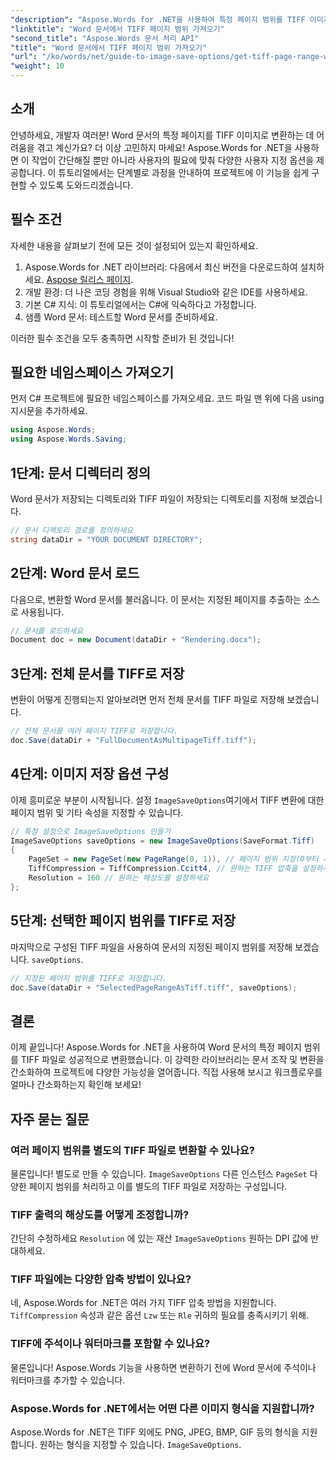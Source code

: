 ```yaml
---
"description": "Aspose.Words for .NET을 사용하여 특정 페이지 범위를 TIFF 이미지로 쉽게 변환하는 방법을 알아보세요. 이 단계별 가이드는 전체 과정을 안내합니다."
"linktitle": "Word 문서에서 TIFF 페이지 범위 가져오기"
"second_title": "Aspose.Words 문서 처리 API"
"title": "Word 문서에서 TIFF 페이지 범위 가져오기"
"url": "/ko/words/net/guide-to-image-save-options/get-tiff-page-range-word-document/"
"weight": 10
---
```


## 소개

안녕하세요, 개발자 여러분! Word 문서의 특정 페이지를 TIFF 이미지로 변환하는 데 어려움을 겪고 계신가요? 더 이상 고민하지 마세요! Aspose.Words for .NET을 사용하면 이 작업이 간단해질 뿐만 아니라 사용자의 필요에 맞춰 다양한 사용자 지정 옵션을 제공합니다. 이 튜토리얼에서는 단계별로 과정을 안내하여 프로젝트에 이 기능을 쉽게 구현할 수 있도록 도와드리겠습니다.

## 필수 조건

자세한 내용을 살펴보기 전에 모든 것이 설정되어 있는지 확인하세요.

1. Aspose.Words for .NET 라이브러리: 다음에서 최신 버전을 다운로드하여 설치하세요. [Aspose 릴리스 페이지](https://releases.aspose.com/words/net/).
2. 개발 환경: 더 나은 코딩 경험을 위해 Visual Studio와 같은 IDE를 사용하세요.
3. 기본 C# 지식: 이 튜토리얼에서는 C#에 익숙하다고 가정합니다.
4. 샘플 Word 문서: 테스트할 Word 문서를 준비하세요.

이러한 필수 조건을 모두 충족하면 시작할 준비가 된 것입니다!

## 필요한 네임스페이스 가져오기

먼저 C# 프로젝트에 필요한 네임스페이스를 가져오세요. 코드 파일 맨 위에 다음 using 지시문을 추가하세요.

```csharp
using Aspose.Words;
using Aspose.Words.Saving;
```

## 1단계: 문서 디렉터리 정의

Word 문서가 저장되는 디렉토리와 TIFF 파일이 저장되는 디렉토리를 지정해 보겠습니다.

```csharp
// 문서 디렉토리 경로를 정의하세요
string dataDir = "YOUR DOCUMENT DIRECTORY";
```

## 2단계: Word 문서 로드

다음으로, 변환할 Word 문서를 불러옵니다. 이 문서는 지정된 페이지를 추출하는 소스로 사용됩니다.

```csharp
// 문서를 로드하세요
Document doc = new Document(dataDir + "Rendering.docx");
```

## 3단계: 전체 문서를 TIFF로 저장

변환이 어떻게 진행되는지 알아보려면 먼저 전체 문서를 TIFF 파일로 저장해 보겠습니다.

```csharp
// 전체 문서를 여러 페이지 TIFF로 저장합니다.
doc.Save(dataDir + "FullDocumentAsMultipageTiff.tiff");
```

## 4단계: 이미지 저장 옵션 구성

이제 흥미로운 부분이 시작됩니다. 설정 `ImageSaveOptions`여기에서 TIFF 변환에 대한 페이지 범위 및 기타 속성을 지정할 수 있습니다.

```csharp
// 특정 설정으로 ImageSaveOptions 만들기
ImageSaveOptions saveOptions = new ImageSaveOptions(SaveFormat.Tiff)
{
    PageSet = new PageSet(new PageRange(0, 1)), // 페이지 범위 지정(0부터 시작)
    TiffCompression = TiffCompression.Ccitt4, // 원하는 TIFF 압축을 설정하세요
    Resolution = 160 // 원하는 해상도를 설정하세요
};
```

## 5단계: 선택한 페이지 범위를 TIFF로 저장

마지막으로 구성된 TIFF 파일을 사용하여 문서의 지정된 페이지 범위를 저장해 보겠습니다. `saveOptions`.

```csharp
// 지정된 페이지 범위를 TIFF로 저장합니다.
doc.Save(dataDir + "SelectedPageRangeAsTiff.tiff", saveOptions);
```

## 결론

이제 끝입니다! Aspose.Words for .NET을 사용하여 Word 문서의 특정 페이지 범위를 TIFF 파일로 성공적으로 변환했습니다. 이 강력한 라이브러리는 문서 조작 및 변환을 간소화하여 프로젝트에 다양한 가능성을 열어줍니다. 직접 사용해 보시고 워크플로우를 얼마나 간소화하는지 확인해 보세요!

## 자주 묻는 질문

### 여러 페이지 범위를 별도의 TIFF 파일로 변환할 수 있나요?

물론입니다! 별도로 만들 수 있습니다. `ImageSaveOptions` 다른 인스턴스 `PageSet` 다양한 페이지 범위를 처리하고 이를 별도의 TIFF 파일로 저장하는 구성입니다.

### TIFF 출력의 해상도를 어떻게 조정합니까?

간단히 수정하세요 `Resolution` 에 있는 재산 `ImageSaveOptions` 원하는 DPI 값에 반대하세요.

### TIFF 파일에는 다양한 압축 방법이 있나요?

네, Aspose.Words for .NET은 여러 가지 TIFF 압축 방법을 지원합니다. `TiffCompression` 속성과 같은 옵션 `Lzw` 또는 `Rle` 귀하의 필요를 충족시키기 위해.

### TIFF에 주석이나 워터마크를 포함할 수 있나요?

물론입니다! Aspose.Words 기능을 사용하면 변환하기 전에 Word 문서에 주석이나 워터마크를 추가할 수 있습니다.

### Aspose.Words for .NET에서는 어떤 다른 이미지 형식을 지원합니까?

Aspose.Words for .NET은 TIFF 외에도 PNG, JPEG, BMP, GIF 등의 형식을 지원합니다. 원하는 형식을 지정할 수 있습니다. `ImageSaveOptions`.